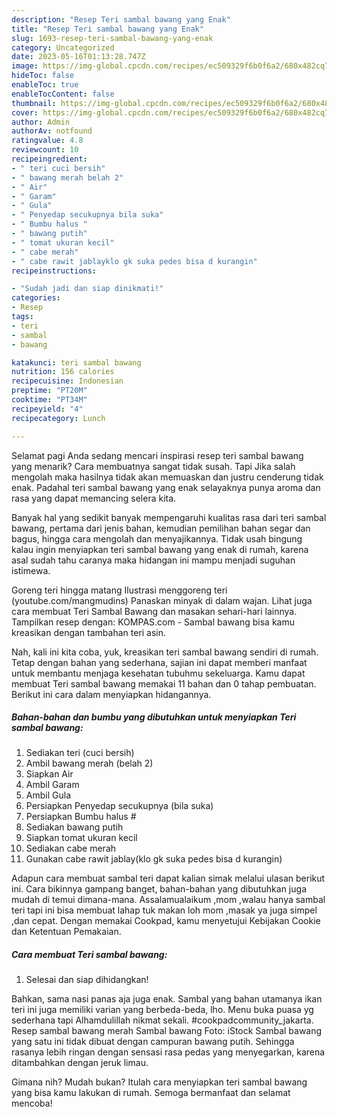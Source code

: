```yaml
---
description: "Resep Teri sambal bawang yang Enak"
title: "Resep Teri sambal bawang yang Enak"
slug: 1693-resep-teri-sambal-bawang-yang-enak
category: Uncategorized
date: 2023-05-16T01:13:28.747Z
image: https://img-global.cpcdn.com/recipes/ec509329f6b0f6a2/680x482cq70/teri-sambal-bawang-foto-resep-utama.jpg
hideToc: false
enableToc: true
enableTocContent: false
thumbnail: https://img-global.cpcdn.com/recipes/ec509329f6b0f6a2/680x482cq70/teri-sambal-bawang-foto-resep-utama.jpg
cover: https://img-global.cpcdn.com/recipes/ec509329f6b0f6a2/680x482cq70/teri-sambal-bawang-foto-resep-utama.jpg
author: Admin
authorAv: notfound
ratingvalue: 4.8
reviewcount: 10
recipeingredient:
- " teri cuci bersih"
- " bawang merah belah 2"
- " Air"
- " Garam"
- " Gula"
- " Penyedap secukupnya bila suka"
- " Bumbu halus "
- " bawang putih"
- " tomat ukuran kecil"
- " cabe merah"
- " cabe rawit jablayklo gk suka pedes bisa d kurangin"
recipeinstructions:

- "Sudah jadi dan siap dinikmati!"
categories:
- Resep
tags:
- teri
- sambal
- bawang

katakunci: teri sambal bawang 
nutrition: 156 calories
recipecuisine: Indonesian
preptime: "PT20M"
cooktime: "PT34M"
recipeyield: "4"
recipecategory: Lunch

---
```



Selamat pagi Anda sedang mencari inspirasi resep teri sambal bawang yang menarik? Cara membuatnya sangat tidak susah. Tapi Jika salah mengolah maka hasilnya tidak akan memuaskan dan justru cenderung tidak enak. Padahal teri sambal bawang yang enak selayaknya punya aroma dan rasa yang dapat memancing selera kita.


Banyak hal yang sedikit banyak mempengaruhi kualitas rasa dari teri sambal bawang, pertama dari jenis bahan, kemudian pemilihan bahan segar dan bagus, hingga cara mengolah dan menyajikannya. Tidak usah bingung kalau ingin menyiapkan teri sambal bawang yang enak di rumah, karena asal sudah tahu caranya maka hidangan ini mampu menjadi suguhan istimewa.

Goreng teri hingga matang Ilustrasi menggoreng teri (youtube.com/mangmudins) Panaskan minyak di dalam wajan. Lihat juga cara membuat Teri Sambal Bawang dan masakan sehari-hari lainnya. Tampilkan resep dengan: KOMPAS.com - Sambal bawang bisa kamu kreasikan dengan tambahan teri asin.


Nah, kali ini kita coba, yuk, kreasikan teri sambal bawang sendiri di rumah. Tetap dengan bahan yang sederhana, sajian ini dapat memberi manfaat untuk membantu menjaga kesehatan tubuhmu sekeluarga. Kamu dapat membuat Teri sambal bawang memakai 11 bahan dan 0 tahap pembuatan. Berikut ini cara dalam menyiapkan hidangannya.

<!--inarticleads1-->

##### Bahan-bahan dan bumbu yang dibutuhkan untuk menyiapkan Teri sambal bawang:

1. Sediakan  teri (cuci bersih)
1. Ambil  bawang merah (belah 2)
1. Siapkan  Air
1. Ambil  Garam
1. Ambil  Gula
1. Persiapkan  Penyedap secukupnya (bila suka)
1. Persiapkan  Bumbu halus #
1. Sediakan  bawang putih
1. Siapkan  tomat ukuran kecil
1. Sediakan  cabe merah
1. Gunakan  cabe rawit jablay(klo gk suka pedes bisa d kurangin)


Adapun cara membuat sambal teri dapat kalian simak melalui ulasan berikut ini. Cara bikinnya gampang banget, bahan-bahan yang dibutuhkan juga mudah di temui dimana-mana. Assalamualaikum ,mom ,walau hanya sambal teri tapi ini bisa membuat lahap tuk makan loh mom ,masak ya juga simpel ,dan cepat. Dengan memakai Cookpad, kamu menyetujui Kebijakan Cookie dan Ketentuan Pemakaian. 

<!--inarticleads2-->

##### Cara membuat Teri sambal bawang:


1. Selesai dan siap dihidangkan!

Bahkan, sama nasi panas aja juga enak. Sambal yang bahan utamanya ikan teri ini juga memiliki varian yang berbeda-beda, lho. Menu buka puasa yg sederhana tapi Alhamdulillah nikmat sekali. #cookpadcommunity_jakarta. Resep sambal bawang merah Sambal bawang Foto: iStock Sambal bawang yang satu ini tidak dibuat dengan campuran bawang putih. Sehingga rasanya lebih ringan dengan sensasi rasa pedas yang menyegarkan, karena ditambahkan dengan jeruk limau. 

Gimana nih? Mudah bukan? Itulah cara menyiapkan teri sambal bawang yang bisa kamu lakukan di rumah. Semoga bermanfaat dan selamat mencoba!
